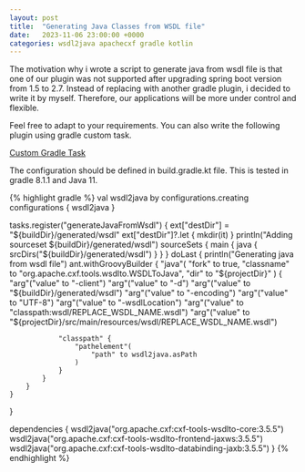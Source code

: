 ```yaml
---
layout: post
title:  "Generating Java Classes from WSDL file"
date:   2023-11-06 23:00:00 +0000
categories: wsdl2java apachecxf gradle kotlin
---
```


The motivation why i wrote a script to generate java from wsdl file is that one of our plugin was not supported after upgrading spring boot version from 1.5 to 2.7. Instead of replacing with another gradle plugin, i decided to write it by myself. Therefore, our applications will be more under control and flexible.

Feel free to adapt to your requirements. You can also write the following plugin using gradle custom task.

<a href="https://docs.gradle.org/current/userguide/custom_tasks.html">Custom Gradle Task</a>

The configuration should be defined in build.gradle.kt file. This is tested in gradle 8.1.1 and Java 11.

{% highlight gradle %}
val wsdl2java by configurations.creating
configurations {
    wsdl2java
}

tasks.register("generateJavaFromWsdl") {
    ext["destDir"] = "${buildDir}/generated/wsdl"
    ext["destDir"]?.let { mkdir(it) }
    println("Adding sourceset ${buildDir}/generated/wsdl")
    sourceSets {
        main {
            java {
                srcDirs("${buildDir}/generated/wsdl")
            }
        }
    }
    doLast {
        println("Generating java from wsdl file")
        ant.withGroovyBuilder {
            "java"(
                "fork" to true,
                "classname" to "org.apache.cxf.tools.wsdlto.WSDLToJava",
                "dir" to "${projectDir}"
            ) {
                "arg"("value" to "-client")
                "arg"("value" to "-d")
                "arg"("value" to "${buildDir}/generated/wsdl")
                "arg"("value" to "-encoding")
                "arg"("value" to "UTF-8")
                "arg"("value" to "-wsdlLocation")
                "arg"("value" to "classpath:wsdl/REPLACE_WSDL_NAME.wsdl")
                "arg"("value" to "${projectDir}/src/main/resources/wsdl/REPLACE_WSDL_NAME.wsdl")

                "classpath" {
                    "pathelement"(
                        "path" to wsdl2java.asPath
                    )
                }
            }
        }
    }
}

dependencies {
    wsdl2java("org.apache.cxf:cxf-tools-wsdlto-core:3.5.5")
    wsdl2java("org.apache.cxf:cxf-tools-wsdlto-frontend-jaxws:3.5.5")
    wsdl2java("org.apache.cxf:cxf-tools-wsdlto-databinding-jaxb:3.5.5")
}
{% endhighlight %}
